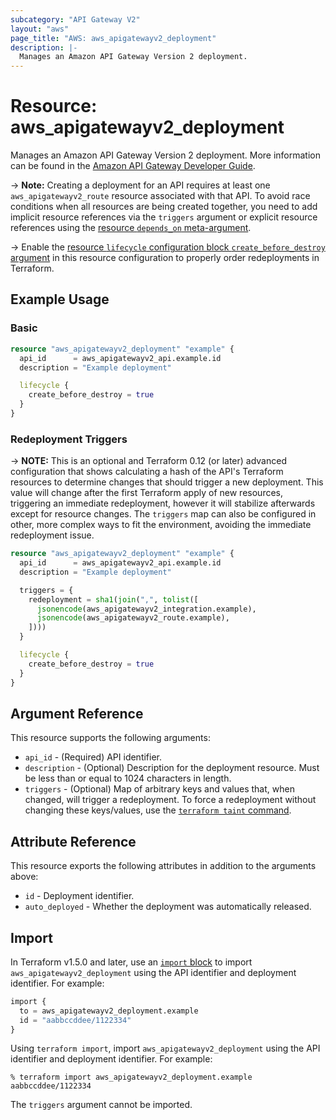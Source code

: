 ```yaml
---
subcategory: "API Gateway V2"
layout: "aws"
page_title: "AWS: aws_apigatewayv2_deployment"
description: |-
  Manages an Amazon API Gateway Version 2 deployment.
---
```


# Resource: aws_apigatewayv2_deployment

Manages an Amazon API Gateway Version 2 deployment.
More information can be found in the [Amazon API Gateway Developer Guide](https://docs.aws.amazon.com/apigateway/latest/developerguide/apigateway-websocket-api.html).

-> **Note:** Creating a deployment for an API requires at least one `aws_apigatewayv2_route` resource associated with that API. To avoid race conditions when all resources are being created together, you need to add implicit resource references via the `triggers` argument or explicit resource references using the [resource `depends_on` meta-argument](https://www.terraform.io/docs/configuration/meta-arguments/depends_on.html).

-> Enable the [resource `lifecycle` configuration block `create_before_destroy` argument](https://www.terraform.io/language/meta-arguments/lifecycle#create_before_destroy) in this resource configuration to properly order redeployments in Terraform.

## Example Usage

### Basic

```terraform
resource "aws_apigatewayv2_deployment" "example" {
  api_id      = aws_apigatewayv2_api.example.id
  description = "Example deployment"

  lifecycle {
    create_before_destroy = true
  }
}
```

### Redeployment Triggers

-> **NOTE:** This is an optional and Terraform 0.12 (or later) advanced configuration that shows calculating a hash of the API's Terraform resources to determine changes that should trigger a new deployment. This value will change after the first Terraform apply of new resources, triggering an immediate redeployment, however it will stabilize afterwards except for resource changes. The `triggers` map can also be configured in other, more complex ways to fit the environment, avoiding the immediate redeployment issue.

```terraform
resource "aws_apigatewayv2_deployment" "example" {
  api_id      = aws_apigatewayv2_api.example.id
  description = "Example deployment"

  triggers = {
    redeployment = sha1(join(",", tolist([
      jsonencode(aws_apigatewayv2_integration.example),
      jsonencode(aws_apigatewayv2_route.example),
    ])))
  }

  lifecycle {
    create_before_destroy = true
  }
}
```

## Argument Reference

This resource supports the following arguments:

* `api_id` - (Required) API identifier.
* `description` - (Optional) Description for the deployment resource. Must be less than or equal to 1024 characters in length.
* `triggers` - (Optional) Map of arbitrary keys and values that, when changed, will trigger a redeployment. To force a redeployment without changing these keys/values, use the [`terraform taint` command](https://www.terraform.io/docs/commands/taint.html).

## Attribute Reference

This resource exports the following attributes in addition to the arguments above:

* `id` - Deployment identifier.
* `auto_deployed` - Whether the deployment was automatically released.

## Import

In Terraform v1.5.0 and later, use an [`import` block](https://developer.hashicorp.com/terraform/language/import) to import `aws_apigatewayv2_deployment` using the API identifier and deployment identifier. For example:

```terraform
import {
  to = aws_apigatewayv2_deployment.example
  id = "aabbccddee/1122334"
}
```

Using `terraform import`, import `aws_apigatewayv2_deployment` using the API identifier and deployment identifier. For example:

```console
% terraform import aws_apigatewayv2_deployment.example aabbccddee/1122334
```

The `triggers` argument cannot be imported.
